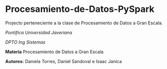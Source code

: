 # Procesamiento-de-Datos-PySpark

Projecto perteneciente a la clase de Procesamiento de Datos a Gran Escala.


*Pontifica Universidad Javeriana*

*DPTO Ing Sistemas*

**Materia** Procesamiento de Datos a Gran Escala

**Autores:** Daniela Torres, Daniel Sandoval e Isaac Janica

